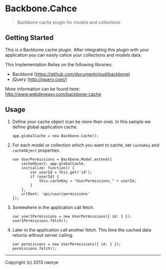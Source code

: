 # Backbone.Cahce

> Backbone cache plugin for models and collections

## Getting Started

This is a Backbone cache plugin. After integrating this plugin with your application you can easily cahce your collections and models data.

This Implementation Relies on the following libraries:

- Backbone (https://github.com/documentcloud/backbone)
- jQuery (http://jquery.com/)

More information can be found here: <a href="http://www.webdeveasy.com/backbone-cache" target="_blank">http://www.webdeveasy.com/backbone-cache</a>

## Usage

1. Define your cache object (can be more then one). In this sample we define global application cache.

    ```app.globalCache = new Backbone.Cache();```

2. For each model or collection which you want to cache, set `cacheKey` and `cacheObject` properties.
 
    ```
    var UserPermissions = Backbone.Model.extend({
        cacheObject: app.globalCache,
        initialize: function() {
            var userId = this.get('id');
            if (userId) {
                this.cacheKey = "UserPermissions_" + userId;
            }
        },
        urlRoot: 'api/user/permissions'
    });
    ```

3. Somewhere in the application call fetch.

    ```
    var user1Permissions = new UserPermissions({ id: 1 });
    user1Permissions.fetch();
    ```

4. Later in the application call another fetch. This time the cached data returns without server calling.

    ```
    var permissions = new UserPermissions({ id: 1 });
    permissions.fetch();
    ```

* * *

Copyright (c) 2013 naorye